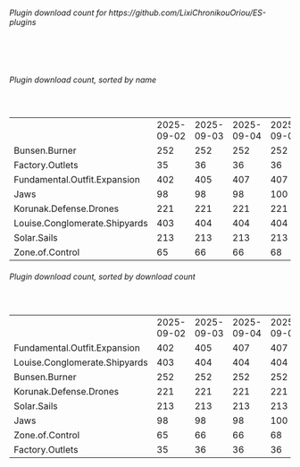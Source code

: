 <h6>Plugin download count for https://github.com/LixiChronikouOriou/ES-plugins</h6><br>
<br>
<h6>Plugin download count, sorted by name</h6><sub><sup><br>
<table>
	<tr>
		<td></td>
		<td>2025-09-02</td>
		<td>2025-09-03</td>
		<td>2025-09-04</td>
		<td>2025-09-05</td>
		<td>2025-09-06</td>
		<td>2025-09-07</td>
		<td>2025-09-08</td>
		<td>today +</td>
	</tr>
	<tr>
		<td>Bunsen.Burner</td>
		<td>252</td>
		<td>252</td>
		<td>252</td>
		<td>252</td>
		<td>254</td>
		<td>260</td>
		<td>275</td>
		<td>+ 15</td>
	</tr>
	<tr>
		<td>Factory.Outlets</td>
		<td>35</td>
		<td>36</td>
		<td>36</td>
		<td>36</td>
		<td>36</td>
		<td>42</td>
		<td>57</td>
		<td>+ 15</td>
	</tr>
	<tr>
		<td>Fundamental.Outfit.Expansion</td>
		<td>402</td>
		<td>405</td>
		<td>407</td>
		<td>407</td>
		<td>411</td>
		<td>419</td>
		<td>435</td>
		<td>+ 16</td>
	</tr>
	<tr>
		<td>Jaws</td>
		<td>98</td>
		<td>98</td>
		<td>98</td>
		<td>100</td>
		<td>100</td>
		<td>106</td>
		<td>119</td>
		<td>+ 13</td>
	</tr>
	<tr>
		<td>Korunak.Defense.Drones</td>
		<td>221</td>
		<td>221</td>
		<td>221</td>
		<td>221</td>
		<td>223</td>
		<td>230</td>
		<td>245</td>
		<td>+ 15</td>
	</tr>
	<tr>
		<td>Louise.Conglomerate.Shipyards</td>
		<td>403</td>
		<td>404</td>
		<td>404</td>
		<td>404</td>
		<td>406</td>
		<td>412</td>
		<td>428</td>
		<td>+ 16</td>
	</tr>
	<tr>
		<td>Solar.Sails</td>
		<td>213</td>
		<td>213</td>
		<td>213</td>
		<td>213</td>
		<td>213</td>
		<td>220</td>
		<td>235</td>
		<td>+ 15</td>
	</tr>
	<tr>
		<td>Zone.of.Control</td>
		<td>65</td>
		<td>66</td>
		<td>66</td>
		<td>68</td>
		<td>68</td>
		<td>74</td>
		<td>89</td>
		<td>+ 15</td>
	</tr>
</table>
</sub></sup>
<h6>Plugin download count, sorted by download count</h6><sub><sup><br>
<table>
	<tr>
		<td></td>
		<td>2025-09-02</td>
		<td>2025-09-03</td>
		<td>2025-09-04</td>
		<td>2025-09-05</td>
		<td>2025-09-06</td>
		<td>2025-09-07</td>
		<td>2025-09-08</td>
		<td>today +</td>
	</tr>
	<tr>
		<td>Fundamental.Outfit.Expansion</td>
		<td>402</td>
		<td>405</td>
		<td>407</td>
		<td>407</td>
		<td>411</td>
		<td>419</td>
		<td>435</td>
		<td>+ 16</td>
	</tr>
	<tr>
		<td>Louise.Conglomerate.Shipyards</td>
		<td>403</td>
		<td>404</td>
		<td>404</td>
		<td>404</td>
		<td>406</td>
		<td>412</td>
		<td>428</td>
		<td>+ 16</td>
	</tr>
	<tr>
		<td>Bunsen.Burner</td>
		<td>252</td>
		<td>252</td>
		<td>252</td>
		<td>252</td>
		<td>254</td>
		<td>260</td>
		<td>275</td>
		<td>+ 15</td>
	</tr>
	<tr>
		<td>Korunak.Defense.Drones</td>
		<td>221</td>
		<td>221</td>
		<td>221</td>
		<td>221</td>
		<td>223</td>
		<td>230</td>
		<td>245</td>
		<td>+ 15</td>
	</tr>
	<tr>
		<td>Solar.Sails</td>
		<td>213</td>
		<td>213</td>
		<td>213</td>
		<td>213</td>
		<td>213</td>
		<td>220</td>
		<td>235</td>
		<td>+ 15</td>
	</tr>
	<tr>
		<td>Jaws</td>
		<td>98</td>
		<td>98</td>
		<td>98</td>
		<td>100</td>
		<td>100</td>
		<td>106</td>
		<td>119</td>
		<td>+ 13</td>
	</tr>
	<tr>
		<td>Zone.of.Control</td>
		<td>65</td>
		<td>66</td>
		<td>66</td>
		<td>68</td>
		<td>68</td>
		<td>74</td>
		<td>89</td>
		<td>+ 15</td>
	</tr>
	<tr>
		<td>Factory.Outlets</td>
		<td>35</td>
		<td>36</td>
		<td>36</td>
		<td>36</td>
		<td>36</td>
		<td>42</td>
		<td>57</td>
		<td>+ 15</td>
	</tr>
</table>
</sub></sup>

